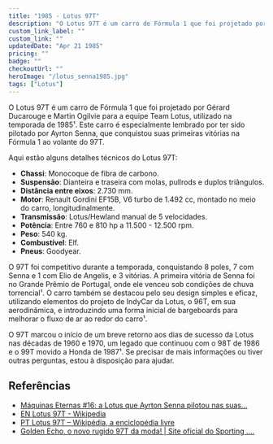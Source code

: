 ```yaml
---
title: "1985 - Lotus 97T"
description: "O Lotus 97T é um carro de Fórmula 1 que foi projetado por Gérard Ducarouge e Martin Ogilvie para a equipe Team Lotus, utilizado na temporada de 1985¹. Este carro é especialmente lembrado por ter sido pilotado por Ayrton Senna."
custom_link_label: ""
custom_link: ""
updatedDate: "Apr 21 1985"
pricing: ""
badge: ""
checkoutUrl: ""
heroImage: "/lotus_senna1985.jpg"
tags: ["Lotus"]
---
```


O Lotus 97T é um carro de Fórmula 1 que foi projetado por Gérard Ducarouge e Martin Ogilvie para a equipe Team Lotus, utilizado na temporada de 1985¹. Este carro é especialmente lembrado por ter sido pilotado por Ayrton Senna, que conquistou suas primeiras vitórias na Fórmula 1 ao volante do 97T.

Aqui estão alguns detalhes técnicos do Lotus 97T:
- **Chassi**: Monocoque de fibra de carbono.
- **Suspensão**: Dianteira e traseira com molas, pullrods e duplos triângulos.
- **Distância entre eixos**: 2.730 mm.
- **Motor**: Renault Gordini EF15B, V6 turbo de 1.492 cc, montado no meio do carro, longitudinalmente.
- **Transmissão**: Lotus/Hewland manual de 5 velocidades.
- **Potência**: Entre 760 e 810 hp a 11.500 - 12.500 rpm.
- **Peso**: 540 kg.
- **Combustível**: Elf.
- **Pneus**: Goodyear.

O 97T foi competitivo durante a temporada, conquistando 8 poles, 7 com Senna e 1 com Elio de Angelis, e 3 vitórias. A primeira vitória de Senna foi no Grande Prêmio de Portugal, onde ele venceu sob condições de chuva torrencial¹. O carro também se destacou pelo seu design simples e eficaz, utilizando elementos do projeto de IndyCar da Lotus, o 96T, em sua aerodinâmica, e introduzindo uma forma inicial de bargeboards para melhorar o fluxo de ar ao redor do carro¹.

O 97T marcou o início de um breve retorno aos dias de sucesso da Lotus nas décadas de 1960 e 1970, um legado que continuou com o 98T de 1986 e o 99T movido a Honda de 1987¹. Se precisar de mais informações ou tiver outras perguntas, estou à disposição para ajudar.

## Referências

  - [Máquinas Eternas #16: a Lotus que Ayrton Senna pilotou nas suas...](https://ge.globo.com/motor/formula-1/blogs/f1-memoria/post/2019/03/24/maquinas-eternas-16-a-lotus-que-ayrton-senna-pilotou-nas-suas-primeiras-vitorias-na-formula-1.ghtml)
  - [EN Lotus 97T - Wikipedia](https://en.wikipedia.org/wiki/Lotus_97T) 
  - [PT Lotus 97T – Wikipédia, a enciclopédia livre](https://pt.wikipedia.org/wiki/Lotus_97T) 
  - [Golden Echo, o novo rugido 97T da moda! | Site oficial do Sporting ....](https://www.sporting.pt/pt/noticias/clube/noticias/2024-01-19/golden-echo-o-novo-rugido-97t-da-moda.inimundi.com.br)

